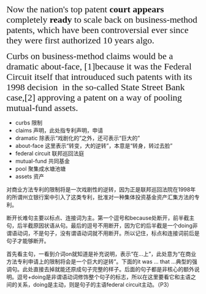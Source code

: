 

<font size=5 face="Times New Roman">Now the nation's top patent **court appears** completely **ready** to scale back on business-method patents, which have been controversial ever since they were first authorized 10 years algo.</font>



<font size=5 face="Times New Roman">Curbs on business-method claims would be a dramatic about-face, [1]because it was the Federal Circuit itself that introuduced such patents with its 1998 decision  in the so-called State Street Bank case,[2] approving a patent on a way of pooling mutual-fund assets.</font>

- curbs 限制
- claims 声明，此处指专利声明，申请
- dramatic 除表示“戏剧化的”之外，还可表示“巨大的”
- about-face 这里表示“转变，大的逆转”，本意是“转身，转过去脸”
- federal circuit 联邦巡回法庭
- mutual-fund 共同基金
- pool 聚集成水塘池塘
- assets 资产

对商业方法专利的限制将是一次戏剧性的逆转，因为正是联邦巡回法院在1998年的所谓州立银行案中引入了这类专利，批准对一种集体投资基金资产汇集方法的专利。

断开长难句主要以标点、连接词为主。第一个逗号和because处断开，前半截主句，后半截原因状语从句。最后的逗号不用断开，因为它的后半截是一个doing非谓语动词，不是句子，没有谓语动词就不用断开。所以记住，标点和连接词前后是句子才能够断开。

首先看主句，一看到介词on就知道是补充说明，表示“在...上”，此处意为“在商业方法专利申请上的限制将会是一个巨大的逆转”。下面的it was ... that ...典型的强调句。此处直接去掉就能还原成句子完整的样子。后面的句子都是非核心的额外说明。逗号+doing是非谓语动词修饰整个句子的标志，所以在这里要看它和主语之间的关系，doing是主动，则是句子的主语federal circuit主动。（P3）

